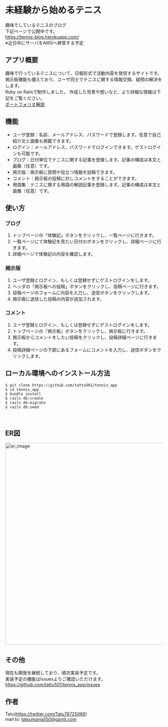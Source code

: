 # 未経験から始めるテニス
趣味でしているテニスのブログ<br>
下記ページで公開中です。<br>
https://tennis-blog.herokuapp.com/<br>
※近日中にサーバをAWSへ移管する予定
​
## アプリ概要
趣味で行っているテニスについて、日報形式で活動内容を発信するサイトです。<br>
掲示板機能も備えており、ユーザ同士でテニスに関する情報交換、疑問の解決をします。<br>
Ruby on Railsで制作しました。
​
作成した背景や想いなど、より詳細な情報は下記をご覧ください。<br>
[ポートフォリオ解説](https://qiita.com/tattu501/items/d98c6e9fc7cb082a82ff)
​
## 機能
- ユーザ登録：名前、メールアドレス、パスワードで登録します。任意で自己紹介文と画像も掲載できます。
- ログイン：メールアドレス、パスワードでログインできます。ゲストログインも可能です。
- ブログ：日付単位でテニスに関する記事を登録します。記事の構成は本文と画像（任意）です。
- 掲示版：掲示板に質問や役立つ情報を投稿できます。
- コメント：掲示板の投稿に対しコメントをすることができます。
- 用語集：テニスに関する用語の解説記事を登録します。記事の構成は本文と画像（任意）です。
​
## 使い方
### ブログ
1. トップページの「体験記」ボタンをクリックし、一覧ページに行きます。
2. 一覧ページにて体験記を見たい日付のボタンをクリックし、詳細ページに行きます。
3. 詳細ページで体験記の内容を確認します。
### 掲示版
1. ユーザ登録とログイン、もしくは登録せずにゲストログインをします。
2. ヘッダの「掲示板への投稿」ボタンをクリックし、投稿ページに行きます。
3. 投稿ページのフォームに内容を入力し、送信ボタンをクリックします。
4. 掲示板に送信した投稿の内容が追加されます。
### コメント
1. ユーザ登録とログイン、もしくは登録せずにゲストログインをします。
2. トップページの「掲示板」ボタンをクリックし、掲示板に行きます。
3. 掲示板からコメントをしたい投稿をクリックし、投稿詳細ページに行きます。
4. 投稿詳細ページの下部にあるフォームにコメントを入力し、送信ボタンをクリックします。
​
## ローカル環境へのインストール方法
```
$ git clone https://github.com/tattu501/tennis_app
$ cd tennis_app
$ bundle install
$ rails db:create
$ rails db:migrate
$ rails db:seed
```
​
## ER図
<img width="646" alt="er_image" src="https://user-images.githubusercontent.com/61368201/101987469-a2174000-3cd7-11eb-8f19-f85e111305ac.png">
​

## その他
現在も開発を継続しており、順次実装予定です。  
実装予定の機能はIssuesよりご確認いただけます。  
https://github.com/tattu501/tennis_app/issues
​
## 作者
Tatu(https://twitter.com/Tatu78725066)  
mail to: tatsumania150@gamil.com

